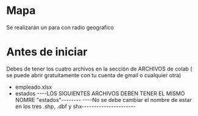 # Mapa
Se realizarán un para con radio geografico
# Antes de iniciar
Debes de tener los cuatro archivos en la sección de ARCHIVOS de colab ( se puede abrir gratuitamente con tu cuenta de gmail  o cualquier otra)
- empleado.xlsx
- estados
  ----LOS SIGUIENTES ARCHIVOS DEBEN TENER EL MISMO NOMRE "estados"--------
  ----No se debe cambiar el  nombre de estar en los tres .shp, .dbf y shx----------------------

  

